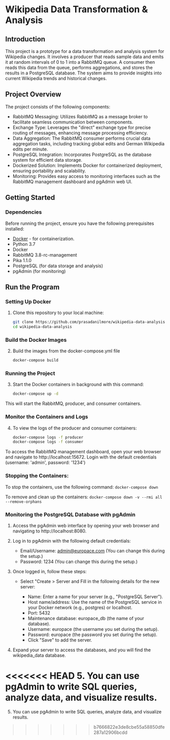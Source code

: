 # Wikipedia Data Transformation & Analysis

## Introduction

This project is a prototype for a data transformation and analysis system for Wikipedia changes. It involves a producer that reads sample data and emits it at random intervals of 0 to 1 into a RabbitMQ queue. A consumer then reads this data from the queue, performs aggregations, and stores the results in a PostgreSQL database. The system aims to provide insights into current Wikipedia trends and historical changes.

## Project Overview

The project consists of the following components:

- RabbitMQ Messaging: Utilizes RabbitMQ as a message broker to facilitate seamless communication between components.
- Exchange Type: Leverages the "direct" exchange type for precise routing of messages, enhancing message processing efficiency.
- Data Aggregation: The RabbitMQ consumer performs crucial data aggregation tasks, including tracking global edits and German Wikipedia edits per minute.
- PostgreSQL Integration: Incorporates PostgreSQL as the database system for efficient data storage.
- Dockerized Solution: Implements Docker for containerized deployment, ensuring portability and scalability.
- Monitoring: Provides easy access to monitoring interfaces such as the RabbitMQ management dashboard and pgAdmin web UI.

## Getting Started

### Dependencies

Before running the project, ensure you have the following prerequisites installed:

- [Docker](https://www.docker.com/get-started) - for containerization.
- Python 3.7
- Docker
- RabbitMQ 3.8-rc-management
- Pika 1.1.0
- PostgreSQL (for data storage and analysis)
- pgAdmin (for monitoring)

## Run the Program

### Setting Up Docker

1. Clone this repository to your local machine:

   ```bash
   git clone https://github.com/prasadanilmore/wikipedia-data-analysis.git
   cd wikipedia-data-analysis

### Build the Docker Images

2. Build the images from the docker-compose.yml file
    ```bash
    docker-compose build

### Running the Project

3. Start the Docker containers in background with this command:
    ```bash
    docker-compose up -d

This will start the RabbitMQ, producer, and consumer containers.

### Monitor the Containers and Logs

4. To view the logs of the producer and consumer containers:

    ```bash
    docker-compose logs -f producer
    docker-compose logs -f consumer

To access the RabbitMQ management dashboard, open your web browser and navigate to http://localhost:15672. Login with the default credentials (username: 'admin', password: '1234')

### Stopping the Containers:

To stop the containers, use the following command: ```docker-compose down
    ```

To remove and clean up the containers: ```docker-compose down -v --rmi all --remove-orphans
    ```

### Monitoring the PostgreSQL Database with pgAdmin

1. Access the pgAdmin web interface by opening your web browser and navigating to http://localhost:8080.

2. Log in to pgAdmin with the following default credentials:

    - Email/Username: admin@europace.com (You can change this during the setup.)
    - Password: 1234 (You can change this during the setup.)

3. Once logged in, follow these steps:

    - Select "Create > Server and Fill in the following details for the new server:

        - Name: Enter a name for your server (e.g., "PostgreSQL Server").
        - Host name/address: Use the name of the PostgreSQL service in your Docker network (e.g., postgres) or localhost.
        - Port: 5432
        - Maintenance database: europace_db (the name of your database).
        - Username: europace (the username you set during the setup).
        - Password: europace (the password you set during the setup).
        - Click "Save" to add the server.

4. Expand your server to access the databases, and you will find the wikipedia_data database.

<<<<<<< HEAD
5. You can use pgAdmin to write SQL queries, analyze data, and visualize results.
=======
5. You can use pgAdmin to write SQL queries, analyze data, and visualize results.
>>>>>>> b7666822e3de8cbe55a58850dfe287a12906bcdd
